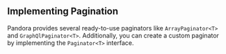 ## Implementing Pagination 

Pandora provides several ready-to-use paginators like `ArrayPaginator<T>` and `GraphQlPaginator<T>`. Additionally, you can create a custom paginator by implementing the `Paginator<T>` interface. 
